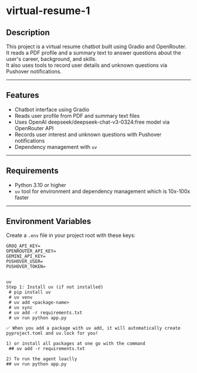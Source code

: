 
# virtual-resume-1

## Description
This project is a virtual resume chatbot built using Gradio and OpenRouter.  
It reads a PDF profile and a summary text to answer questions about the user's career, background, and skills.  
It also uses tools to record user details and unknown questions via Pushover notifications.

---

## Features

- Chatbot interface using Gradio
- Reads user profile from PDF and summary text files
- Uses OpenAI deepseek/deepseek-chat-v3-0324:free model via OpenRouter API
- Records user interest and unknown questions with Pushover notifications
- Dependency management with `uv`

---

## Requirements

- Python 3.10 or higher
- `uv` tool for environment and dependency management which is 10x-100x faster

---

## Environment Variables

Create a `.env` file in your project root with these keys:

```env
GROQ_API_KEY=
OPENROUTER_API_KEY=
GEMINI_API_KEY=
PUSHOVER_USER=
PUSHOVER_TOKEN=


uv
Step 1: Install uv (if not installed)
 # pip install uv
 # uv venv
 # uv add <package-name>
 # uv sync
 # uv add -r requirements.txt
 # uv run python app.py 

✅ When you add a package with uv add, it will automatically create pyproject.toml and uv.lock for you!

1) or install all packages at one go with the command 
 ## uv add -r requirements.txt

2) To run the agent loaclly
## uv run python app.py
 
